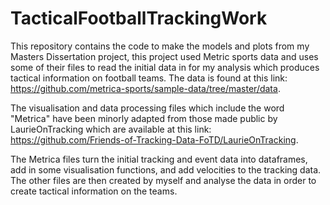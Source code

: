 # TacticalFootballTrackingWork
This repository contains the code to make the models and plots from my Masters Dissertation project, this project used Metric sports data and uses some of their files to read the initial data in for my analysis which produces tactical information on football teams.
The data is found at this link: https://github.com/metrica-sports/sample-data/tree/master/data.

The visualisation and data processing files which include the word "Metrica" have been minorly adapted from those made public by LaurieOnTracking which are available at this link: https://github.com/Friends-of-Tracking-Data-FoTD/LaurieOnTracking.

The Metrica files turn the initial tracking and event data into dataframes, add in some visualisation functions, and add velocities to the tracking data.
The other files are then created by myself and analyse the data in order to create tactical information on the teams.
